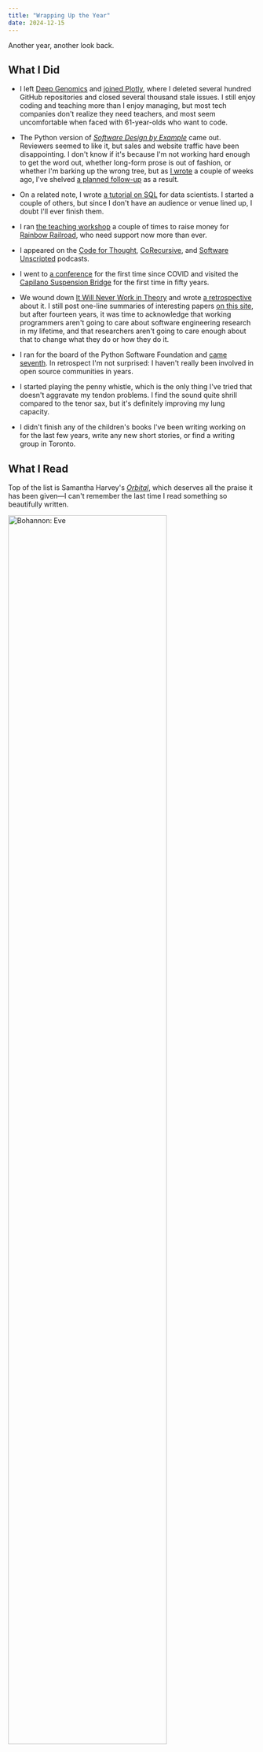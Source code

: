 ```yaml
---
title: "Wrapping Up the Year"
date: 2024-12-15
---
```


Another year, another look back.

## What I Did

-   I left [Deep Genomics][dg-leave] and [joined Plotly][plotly-join],
    where I deleted several hundred GitHub repositories
    and closed several thousand stale issues.
    I still enjoy coding and teaching more than I enjoy managing,
    but most tech companies don't realize they need teachers,
    and most seem uncomfortable when faced with 61-year-olds who want to code.

-   The Python version of [*Software Design by Example*][sdxpy] came out.
    Reviewers seemed to like it,
    but sales and website traffic have been disappointing.
    I don't know if it's because I'm not working hard enough to get the word out,
    whether long-form prose is out of fashion,
    or whether I'm barking up the wrong tree,
    but as [I wrote][snailz] a couple of weeks ago,
    I've shelved [a planned follow-up][rsdx] as a result.

-   On a related note,
    I wrote [a tutorial on SQL][sql-tutorial] for data scientists.
    I started a couple of others,
    but since I don't have an audience or venue lined up,
    I doubt I'll ever finish them.

-   I ran [the teaching workshop][t3] a couple of times to raise money for [Rainbow Railroad][rr],
    who need support now more than ever.

-   I appeared on the [Code for Thought][code-thought],
    [CoRecursive][corecursive],
    and [Software Unscripted][unscripted] podcasts.

-   I went to [a conference][scipy2024] for the first time since COVID
    and visited the [Capilano Suspension Bridge][capilano] for the first time in fifty years.

-   We wound down [It Will Never Work in Theory][nwit] and wrote [a retrospective][nwit-retro] about it.
    I still post one-line summaries of interesting papers [on this site][nwit-summaries],
    but after fourteen years,
    it was time to acknowledge that
    working programmers aren't going to care about software engineering research in my lifetime,
    and that researchers aren't going to care enough about that to change what they do or how they do it.

-   I ran for the board of the Python Software Foundation and [came seventh][psf-results].
    In retrospect I'm not surprised:
    I haven't really been involved in open source communities in years.

-   I started playing the penny whistle,
    which is the only thing I've tried that doesn't aggravate my tendon problems.
    I find the sound quite shrill compared to the tenor sax,
    but it's definitely improving my lung capacity.

-   I didn't finish any of the children's books I've been writing working on for the last few years,
    write any new short stories,
    or find a writing group in Toronto.

## What I Read

Top of the list is Samantha Harvey's <a href="https://isbnsearch.org/isbn/9780802163622"><em>Orbital</em></a>,
which deserves all the praise it has been given—I can't remember
the last time I read something so beautifully written.

<div class="row">
  <div class="col-2 col center">
    <img src="@root/files/2024/books/bohannon-eve.jpg" alt="Bohannon: Eve" width="80%">
    <br>
    Cat Bohannon: <a href="https://isbnsearch.org/isbn/9780385350549"><em>Eve</em></a>
  </div>
  <div class="col-2 col center">
    <img src="@root/files/2024/books/brooks-cautious.jpg" alt="Brooks: The Cautious Traveller's Guide to the Wastelands" width="80%">
    <br>
    Sarah Brooks: <a href="https://isbnsearch.org/isbn/9781250878618"><em>The Cautious Traveller's Guide to the Wastelands</em></a>
  </div>
  <div class="col-2 col center">
    <img src="@root/files/2024/books/czerski-blue.jpg" alt="Czerski: The Blue Machine" width="80%">
    <br>
    Helen Czerski: <a href="https://isbnsearch.org/isbn/9781324086345"><em>The Blue Machine</em></a>
  </div>
  <div class="col-2 col center">
    <img src="@root/files/2024/books/davies-lying.jpg" alt="Davies: Lying for Money" width="80%">
    <br>
    Dan Davies: <a href="https://isbnsearch.org/isbn/9781982114947"><em>Lying for Money</em></a>
  </div>
  <div class="col-2 col center">
    <img src="@root/files/2024/books/davis-girls.jpg" alt="Davis: The Good Luck Girls" width="80%">
    <br>
    Charlotte Nicole Davis: <a href="https://isbnsearch.org/isbn/9781250299727"><em>The Good Luck Girls</em></a>
  </div>
  <div class="col-2 col center">
    <img src="@root/files/2024/books/diehl-walls.jpg" alt="Diehl: Glass Walls" width="80%">
    <br>
    Amy Diehl: <a href="https://isbnsearch.org/isbn/9781538170960"><em>Glass Walls</em></a>
  </div>
</div>
<div class="row">
  <div class="col-2 col center">
    <img src="@root/files/2024/books/farmer-elderflora.jpg" alt="Farmer: Elderflora" width="80%">
    <br>
    Jared Farmer: <a href="https://isbnsearch.org/isbn/9780465097845"><em>Elderflora</em></a>
  </div>
  <div class="col-2 col center">
    <img src="@root/files/2024/books/glenny-balkans.jpg" alt="Glenny: The Balkans" width="80%">
    <br>
    Misha Glenny: <a href="https://isbnsearch.org/isbn/9781783784523"><em>The Balkans</em></a>
  </div>
  <div class="col-2 col center">
    <img src="@root/files/2024/books/googins-transition.jpg" alt="Googins: The Great Transition" width="80%">
    <br>
    Nick Fuller Googins: <a href="https://isbnsearch.org/isbn/9781668010754"><em>The Great Transition</em></a>
  </div>
  <div class="col-2 col center">
    <img src="@root/files/2024/books/harrow-starling.jpg" alt="Harrow: Starling House" width="80%">
    <br>
    Alix Harrow: <a href="https://isbnsearch.org/isbn/9783442206766"><em>Starling House</em></a>
  </div>
  <div class="col-2 col center">
    <img src="@root/files/2024/books/harvey-orbital.jpg" alt="Harvey: Orbital" width="80%">
    <br>
    Samantha Harvey: <a href="https://isbnsearch.org/isbn/9780802163622"><em>Orbital</em></a>
  </div>
  <div class="col-2 col center">
    <img src="@root/files/2024/books/henderson-noises.jpg" alt="Henderson: A Book of Noises" width="80%">
    <br>
    Caspar Henderson: <a href="https://isbnsearch.org/isbn/9780226823232"><em>A Book of Noises</em></a>
  </div>
</div>
<div class="row">
  <div class="col-2 col center">
    <img src="@root/files/2024/books/hershovitz-philosophy.jpg" alt="Hershovitz: Nasty, Brutish, and Short" width="80%">
    <br>
    Scott Hershovitz: <a href="https://isbnsearch.org/isbn/9781984881830"><em>Nasty, Brutish, and Short</em></a>
  </div>
  <div class="col-2 col center">
    <img src="@root/files/2024/books/house-consciousness.jpg" alt="House: Nineteen Ways of Looking at Consciousness" width="80%">
    <br>
    Patrick House: <a href="https://isbnsearch.org/isbn/9781250151179"><em>Nineteen Ways of Looking at Consciousness</em></a>
  </div>
  <div class="col-2 col center">
    <img src="@root/files/2024/books/jimenez-spear.jpg" alt="Jimenez: The Spear Cuts Through Water" width="80%">
    <br>
    Simon Jimenez: <a href="https://isbnsearch.org/isbn/9780593156612"><em>The Spear Cuts Through Water</em></a>
  </div>
  <div class="col-2 col center">
    <img src="@root/files/2024/books/king-bookseller.jpg" alt="King: The Bookseller of Florence" width="80%">
    <br>
    Ross King: <a href="https://isbnsearch.org/isbn/9780802159830"><em>The Bookseller of Florence</em></a>
  </div>
  <div class="col-2 col center">
    <img src="@root/files/2024/books/koenig-sorrows.jpg" alt="Koenig: The Dictionary of Obscure Sorrows" width="80%">
    <br>
    John Koenig: <a href="https://isbnsearch.org/isbn/9781501153648"><em>The Dictionary of Obscure Sorrows</em></a>
  </div>
  <div class="col-2 col center">
    <img src="@root/files/2024/books/liss-peculiarities.jpg" alt="Liss: The Peculiarities" width="80%">
    <br>
    David Liss: <a href="https://isbnsearch.org/isbn/9781616963583"><em>The Peculiarities</em></a>
  </div>
</div>
<div class="row">
  <div class="col-2 col center">
    <img src="@root/files/2024/books/merchant-machine.jpg" alt="Merchant: Blood in the Machine" width="80%">
    <br>
    Brian Merchant: <a href="https://isbnsearch.org/isbn/9780316487740"><em>Blood in the Machine</em></a>
  </div>
  <div class="col-2 col center">
    <img src="@root/files/2024/books/miro-monsters.jpg" alt="Miro: Ordinary Monsters" width="80%">
    <br>
    J.M. Miro: <a href="https://isbnsearch.org/isbn/9781250833679"><em>Ordinary Monsters</em></a>
  </div>
  <div class="col-2 col center">
    <img src="@root/files/2024/books/prasad-silk.jpg" alt="Prasad: Silk" width="80%">
    <br>
    Aarathi Prasad: <a href="https://isbnsearch.org/isbn/9780063160255"><em>Silk</em></a>
  </div>
  <div class="col-2 col center">
    <img src="@root/files/2024/books/robeyns-limitarianism.jpg" alt="Robeyns: Limitarianism" width="80%">
    <br>
    Ingrid Robeyns: <a href="https://isbnsearch.org/isbn/9781662601842"><em>Limitarianism</em></a>
  </div>
  <div class="col-2 col center">
    <img src="@root/files/2024/books/young-abolishing.jpg" alt="Young: Abolishing Fossil Fuels" width="80%">
    <br>
    Kevin Young: <a href="https://isbnsearch.org/isbn/9798887440330"><em>Abolishing Fossil Fuels</em></a>
  </div>
  <div class="col-2 col center">
    <img src="@root/files/2024/books/zevin-tomorrow.jpg" alt="Zevin: Tomorrow, and Tomorrow, and Tomorrow" width="80%">
    <br>
    Gabrielle Zevin: <a href="https://isbnsearch.org/isbn/9780593466490"><em>Tomorrow, and Tomorrow, and Tomorrow</em></a>
  </div>
</div>

## The Year to Come

I don't expect to cross anything off [my wish list][wish-list] this year,
but life is full of surprises.

-   My daughter will finish high school in June and leave home in August to start college.
    I don't know how we're going to fill our evenings and weekends without her,
    but I imagine we'll finally get around to terracing our back yard.

-   I'll be supervising some [undergrad][browsercast] [projects][mossball] at the University of Toronto
    for the first time in 15 years.
    I'm also going to be speaking at [CUSEC 2025][cusec-2025];
    I hope this talk will age better than [my last one][cusec-2010].

-   I'd really like to do an internship this summer.
    I understand why tech companies and universities and everyone else aren't geared up for this,
    and I realize it would be unfair of me to take a position
    that might otherwise go to someone trying to start their career
    in the worst job market in my working lifetime,
    but it would be fun to be learning again.

-   Record some videos for [*Software Design by Example*][sdxpy]?
    Maybe, but it's a lot of work and I'm not sure who they would help.
    The same goes for writing some of [these books][unwritten];
    I'd really like to cross one or two off the list,
    but see my note above about tech companies not realizing how much they need teachers.

-   I probably won't organize [another volume][aosa-ideas] of [*The Architecture of Open Source Applications*][aosa],
    but if you want to, please [reach out][email]:
    I'd be happy to offer advice and support.
    Similarly,
    I might finish [this tutorial][webonomicon] on human-scale web development if I can find a writing partner;
    please [email me][email] if you'd like to help.

-   I'm going to keep trying to write fiction,
    but without peers to write for or the prospect of a market,
    it's hard to stay motivated.
    The same holds for the penny whistle:
    if I don't find a teacher or a group to play with, I probably won't stick with it.

[aosa]: https://aosabook.org/
[aosa-ideas]: @book/2024/10/28/what-would-be-in-a-new-aosa/
[browsercast]: https://github.com/gvwilson/browercast/
[capilano]: https://www.capbridge.com/
[code-thought]: https://codeforthought.buzzsprout.com/1326658/episodes/15010367-en-carpentries-for-all-greg-wilson
[corecursive]: https://open.spotify.com/episode/5wS3jB1d3Hq3hhWo4pFunA
[cusec-2010]: @root/2024/12/01/never-look-back/
[cusec-2025]: https://2025.cusec.net/
[dg-leave]: @root/2024/04/05/moving-on/
[email]: mailto:gvwilson@third-bit.com
[mossball]: https://github.com/gvwilson/mossball/
[nwit]: https://neverworkintheory.org/
[nwit-retro]: https://www.computer.org/csdl/magazine/so/5555/01/10424425/1Ulj1Qa8tJ6
[nwit-summaries]: @root/ideas/nwit/
[plotly-join]: @root/2024/04/29/new-job-at-plotly/
[psf-results]: @root/2024/07/01/psf-board-nomination/
[rr]: https://www.rainbowrailroad.org/
[rsdx]: https://lessonomicon.github.io/rsdx/
[scipy2024]: https://www.scipy2024.scipy.org/
[sdxpy]: @root/sdxpy/
[snailz]: @root/2024/12/14/snailz/
[sql-tutorial]: https://lessonomicon.github.io/querynomicon/
[t3]: @root/t3/
[unscripted]: https://pod.link/1602572955/episode/7de37354dfa00eb3308e523467f410aa
[unwritten]: @root/ideas/not-on-the-shelves/2024/
[webonomicon]: https://lessonomicon.github.io/webonomicon/
[wish-list]: @root/2024/10/20/wish-list/
